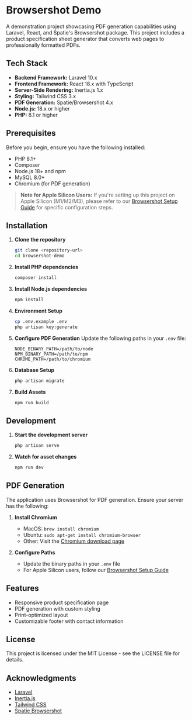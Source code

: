 # Browsershot Demo

A demonstration project showcasing PDF generation capabilities using Laravel, React, and Spatie's Browsershot package. This project includes a product specification sheet generator that converts web pages to professionally formatted PDFs.

## Tech Stack

- **Backend Framework:** Laravel 10.x
- **Frontend Framework:** React 18.x with TypeScript
- **Server-Side Rendering:** Inertia.js 1.x
- **Styling:** Tailwind CSS 3.x
- **PDF Generation:** Spatie/Browsershot 4.x
- **Node.js:** 18.x or higher
- **PHP:** 8.1 or higher

## Prerequisites

Before you begin, ensure you have the following installed:
- PHP 8.1+
- Composer
- Node.js 18+ and npm
- MySQL 8.0+
- Chromium (for PDF generation)

> **Note for Apple Silicon Users:** If you're setting up this project on Apple Silicon (M1/M2/M3), please refer to our [Browsershot Setup Guide](browsershot-setup.md) for specific configuration steps.

## Installation

1. **Clone the repository**
   ```bash
   git clone <repository-url>
   cd browsershot-demo
   ```

2. **Install PHP dependencies**
   ```bash
   composer install
   ```

3. **Install Node.js dependencies**
   ```bash
   npm install
   ```

4. **Environment Setup**
   ```bash
   cp .env.example .env
   php artisan key:generate
   ```

5. **Configure PDF Generation**
   Update the following paths in your `.env` file:
   ```
   NODE_BINARY_PATH=/path/to/node
   NPM_BINARY_PATH=/path/to/npm
   CHROME_PATH=/path/to/chromium
   ```

6. **Database Setup**
   ```bash
   php artisan migrate
   ```

7. **Build Assets**
   ```bash
   npm run build
   ```

## Development

1. **Start the development server**
   ```bash
   php artisan serve
   ```

2. **Watch for asset changes**
   ```bash
   npm run dev
   ```

## PDF Generation

The application uses Browsershot for PDF generation. Ensure your server has the following:

1. **Install Chromium**
    - MacOS: `brew install chromium`
    - Ubuntu: `sudo apt-get install chromium-browser`
    - Other: Visit the [Chromium download page](https://www.chromium.org/getting-involved/download-chromium)

2. **Configure Paths**
    - Update the binary paths in your `.env` file
    - For Apple Silicon users, follow our [Browsershot Setup Guide](browsershot-setup.md)

## Features

- Responsive product specification page
- PDF generation with custom styling
- Print-optimized layout
- Customizable footer with contact information


## License

This project is licensed under the MIT License - see the LICENSE file for details.

## Acknowledgments

- [Laravel](https://laravel.com)
- [Inertia.js](https://inertiajs.com)
- [Tailwind CSS](https://tailwindcss.com)
- [Spatie Browsershot](https://github.com/spatie/browsershot)
